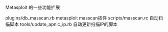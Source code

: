 Metasploit 的一些功能扩展

plugins/db_masscan.rb        metasploit masscan插件
scripts/masscan.rc           自动扫描脚本
tools/update_apnic_ip.rb     自动更新扫描IP的脚本
